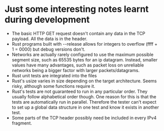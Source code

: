 # Just some interesting notes learnt during development
- The basic HTTP GET request doesn't contain any data in the TCP payload. All the data is in the header. 
- Rust programs built with --release allows for integers to overflow (ffff + 1 = 0000) but debug versions don't. 
- Networks are actually rarely configured to use the maximum possible segment size, such as 65535 bytes for an ip datagram. Instead, smaller values have many advantages, such as packet loss on unreliable networks being a bigger factor with larger packets/datagrams. 
- Rust unit tests are integrated into the files
- Rust's usize varies in size depending on the target architecture. Seems risky, although some functions require it. 
- Rust's tests are not guaranteed to run in any particular order. They usually follow alphabetical order though. One reason for this is that the tests are automatically run in parallel. Therefore the tester can't expect to set up a global data structure in one test and know it exists in another test. 
- Some parts of the TCP header possibly need be included in every IPv4 fragment.  